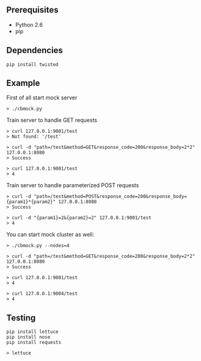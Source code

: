 Prerequisites
-------------

* Python 2.6
* pip

Dependencies
------------

    pip install twisted

Example
-------

First of all start mock server

    > ./cbmock.py

Train server to handle GET requests

    > curl 127.0.0.1:9001/test
    > Not found: '/test'

    > curl -d "path=/test&method=GET&response_code=200&response_body=2*2" 127.0.0.1:8080
    > Success

    > curl 127.0.0.1:9001/test
    > 4

Train server to handle parameterized POST requests

    > curl -d "path=/test&method=POST&response_code=200&response_body={param1}*{param2}" 127.0.0.1:8080
    > Success

    > curl -d "{param1}=2&{param2}=2" 127.0.0.1:9001/test
    > 4

You can start mock cluster as well:

    > ./cbmock.py --nodes=4

    > curl -d "path=/test&method=GET&response_code=200&response_body=2*2" 127.0.0.1:8080
    > Success

    > curl 127.0.0.1:9001/test
    > 4

    > curl 127.0.0.1:9004/test
    > 4

Testing
-------

    pip install lettuce
    pip install nose
    pip install requests

    > lettuce
